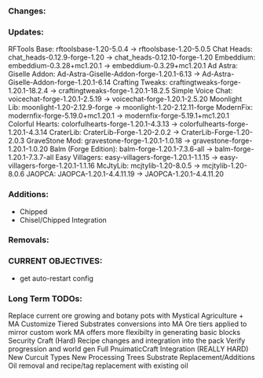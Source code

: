 ### Changes:

### Updates:
RFTools Base: rftoolsbase-1.20-5.0.4 -> rftoolsbase-1.20-5.0.5
Chat Heads: chat_heads-0.12.9-forge-1.20 -> chat_heads-0.12.10-forge-1.20
Embeddium: embeddium-0.3.28+mc1.20.1 -> embeddium-0.3.29+mc1.20.1
Ad Astra: Giselle Addon: Ad-Astra-Giselle-Addon-forge-1.20.1-6.13 -> Ad-Astra-Giselle-Addon-forge-1.20.1-6.14
Crafting Tweaks: craftingtweaks-forge-1.20.1-18.2.4 -> craftingtweaks-forge-1.20.1-18.2.5
Simple Voice Chat: voicechat-forge-1.20.1-2.5.19 -> voicechat-forge-1.20.1-2.5.20
Moonlight Lib: moonlight-1.20-2.12.9-forge -> moonlight-1.20-2.12.11-forge
ModernFix: modernfix-forge-5.19.0+mc1.20.1 -> modernfix-forge-5.19.1+mc1.20.1
Colorful Hearts: colorfulhearts-forge-1.20.1-4.3.13 -> colorfulhearts-forge-1.20.1-4.3.14
CraterLib: CraterLib-Forge-1.20-2.0.2 -> CraterLib-Forge-1.20-2.0.3
GraveStone Mod: gravestone-forge-1.20.1-1.0.18 -> gravestone-forge-1.20.1-1.0.20
Balm (Forge Edition): balm-forge-1.20.1-7.3.6-all -> balm-forge-1.20.1-7.3.7-all
Easy Villagers: easy-villagers-forge-1.20.1-1.1.15 -> easy-villagers-forge-1.20.1-1.1.16
McJtyLib: mcjtylib-1.20-8.0.5 -> mcjtylib-1.20-8.0.6
JAOPCA: JAOPCA-1.20.1-4.4.11.19 -> JAOPCA-1.20.1-4.4.11.20

### Additions:
- Chipped
- Chisel/Chipped Integration

### Removals:

### CURRENT OBJECTIVES:
- get auto-restart config

### Long Term TODOs:
 Replace current ore growing and botany pots with Mystical Agriculture + MA Customize
   Tiered Substrates conversions into MA
   Ore tiers applied to mirror custom work
   MA offers more flexibilty in generating basic blocks
 Security Craft (Hard)
   Recipe changes and integration into the pack
   Verify progression and world gen
 Full PnuimaticCraft Integration (REALLY HARD)
   New Curcuit Types
   New Processing Trees
   Substrate Replacement/Additions
   Oil removal and recipe/tag replacement with existing oil